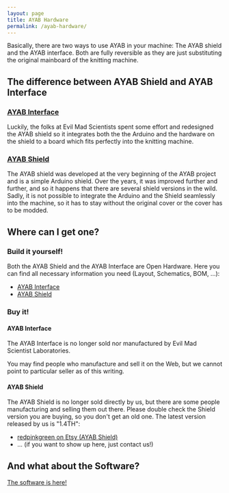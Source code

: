 ```yaml
---
layout: page
title: AYAB Hardware
permalink: /ayab-hardware/
---
```


Basically, there are two ways to use AYAB in your machine: The AYAB shield and the AYAB interface.
Both are fully reversible as they are just substituting the original mainboard of the knitting machine.

## The difference between AYAB Shield and AYAB Interface

### [AYAB Interface](/ayab-interface/)

Luckily, the folks at Evil Mad Scientists spent some effort and redesigned the AYAB shield so it integrates
both the the Arduino and the hardware on the shield to a board which fits perfectly into the knitting machine.

### [AYAB Shield](/ayab-shield/)

The AYAB shield was developed at the very beginning of the AYAB project and is a simple Arduino shield.
Over the years, it was improved further and further, and so it happens that there are several shield versions in the wild. Sadly, it is not possible to integrate the Arduino and the Shield seamlessly into the machine, so
it has to stay without the original cover or the cover has to be modded.

## Where can I get one?

### Build it yourself!

Both the AYAB Shield and the AYAB Interface are Open Hardware.
Here you can find all necessary information you need (Layout, Schematics, BOM, ...):

- [AYAB Interface](https://github.com/AllYarnsAreBeautiful/ayab-hardware/tree/main/ayab-interface)
- [AYAB Shield](https://github.com/AllYarnsAreBeautiful/ayab-hardware/tree/main/ayab-shield)

### Buy it!

#### AYAB Interface

The AYAB Interface is no longer sold nor manufactured by Evil Mad Scientist Laboratories.

You may find people who manufacture and sell it on the Web, but we cannot point to particular seller as of this writing.

#### AYAB Shield

The AYAB Shield is no longer sold directly by us, but there are some people manufacturing and selling them out there. Please double check the Shield version you are buying, so you don't get an old one. The latest version released by us is "1.4TH":

- [redpinkgreen on Etsy (AYAB Shield)](https://www.etsy.com/shop/redpinkgreen)
- ... (if you want to show up here, just contact us!)

## And what about the Software?

[The software is here!](/ayab-software/)
